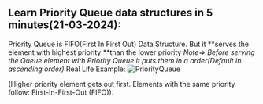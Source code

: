 ## Learn Priority Queue data structures in 5 minutes(21-03-2024):
Priority Queue is FIFO(First In First Out) Data Structure. But it **serves the element with highest priority **than the lower priority
*Note⇒ Before serving the Queue element with Priority Queue it puts them in a order(Default in ascending order)*
Real Life Example:
![PriorityQueue](https://www.sesvtutorial.com/static/cf53ee212c80f877722a253a441dd6fe/4d3f1/priority-queue.png "PriorityQueue")

(Higher priority element gets out first. Elements with the same priority follow: First-In-First-Out (FIFO)).
